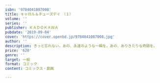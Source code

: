 ```yaml
---
isbn: '9784041087008'
title: キャロル＆チューズデイ　（１）
volume: ''
series: ''
publisher: ＫＡＤＯＫＡＷＡ
pubdate: '2019-09-04'
cover: 'https://cover.openbd.jp/9784041087008.jpg'
author: ''
description: きっと忘れない。あの、永遠のような一瞬を。あの、ありきたりな奇跡を。
price: '620'
genre: ''
target: 一般
format: コミック
content: コミックス・劇画

---
```

